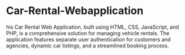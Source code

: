 # Car-Rental-Webapplication
his Car Rental Web Application, built using HTML, CSS, JavaScript, and PHP, is a comprehensive solution for managing vehicle rentals. The application features separate user authentication for customers and agencies, dynamic car listings, and a streamlined booking process.
